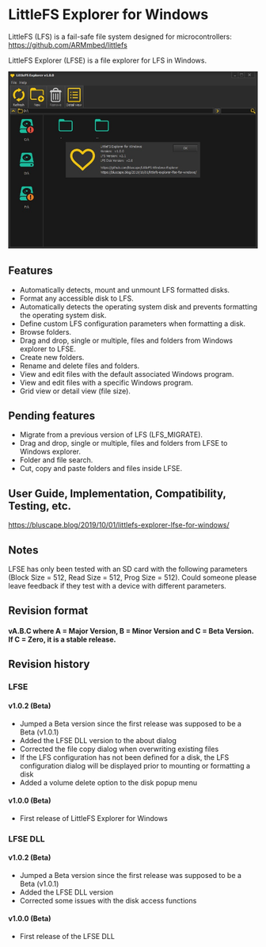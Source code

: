 # LittleFS Explorer for Windows

LittleFS (LFS) is a fail-safe file system designed for microcontrollers: https://github.com/ARMmbed/littlefs

LittleFS Explorer (LFSE) is a file explorer for LFS in Windows. 

![GitHub Logo](/images/ExplorerWAbout.jpg)

## Features
* Automatically detects, mount and unmount LFS formatted disks.
* Format any accessible disk to LFS.
* Automatically detects the operating system disk and prevents formatting the operating system disk.
* Define custom LFS configuration parameters when formatting a disk.
* Browse folders.
* Drag and drop, single or multiple, files and folders from Windows explorer to LFSE.
* Create new folders.
* Rename and delete files and folders.
* View and edit files with the default associated Windows program.
* View and edit files with a specific Windows program.
* Grid view or detail view (file size).

## Pending features
* Migrate from a previous version of LFS (LFS_MIGRATE). 
* Drag and drop, single or multiple, files and folders from LFSE to Windows explorer. 
* Folder and file search.
* Cut, copy and paste folders and files inside LFSE.

## User Guide, Implementation, Compatibility, Testing, etc.
https://bluscape.blog/2019/10/01/littlefs-explorer-lfse-for-windows/

## Notes
LFSE has only been tested with an SD card with the following parameters (Block Size = 512, Read Size = 512, Prog Size = 512). Could someone please leave feedback if they test with a device with different parameters.

## Revision format
#### vA.B.C where A = Major Version, B = Minor Version and C = Beta Version. If C = Zero, it is a stable release.

## Revision history

### LFSE

#### v1.0.2 (Beta)
* Jumped a Beta version since the first release was supposed to be a Beta (v1.0.1)
* Added the LFSE DLL version to the about dialog
* Corrected the file copy dialog when overwriting existing files
* If the LFS configuration has not been defined for a disk, the LFS configuration dialog will be displayed prior to mounting or formatting a disk
* Added a volume delete option to the disk popup menu

#### v1.0.0 (Beta)
* First release of LittleFS Explorer for Windows

### LFSE DLL

#### v1.0.2 (Beta)
* Jumped a Beta version since the first release was supposed to be a Beta (v1.0.1)
* Added the LFSE DLL version
* Corrected some issues with the disk access functions

#### v1.0.0 (Beta)
* First release of the LFSE DLL

